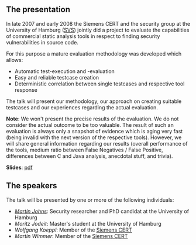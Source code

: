 ## The presentation

In late 2007 and early 2008 the Siemens CERT and the security group at
the University of Hamburg
([SVS](http://www.informatik.uni-hamburg.de/SVS)) jointly did a project
to evaluate the capabilities of commercial static analysis tools in
respect to finding security vulnerabilities in source code.

For this purpose a mature evaluation methodology was developed which
allows:

  - Automatic test-execution and -evaluation
  - Easy and reliable testcase creation
  - Deterministic correlation between single testcases and respective
    tool response

The talk will present our methodology, our approach on creating suitable
testcases and our experiences regarding the actual evaluation.

**Note**: We won't present the precise results of the evaluation. We do
not consider the actual outcome to be too valuable. The result of such
an evaluation is always only a snapshot of evidence which is aging very
fast (being invalid with the next version of the respective tools).
However, we will share general information regarding our results
(overall performance of the tools, medium ratio between False Negatives
/ False Positive, differences between C and Java analysis, anecdotal
stuff, and trivia).

**Slides**:
[pdf](https://www.owasp.org/images/7/76/Johns_jodeit_-_ScanStud_OWASP_Europe_2008.pdf)

## The speakers

The talk will be presented by one or more of the following individuals:

  - *[Martin
    Johns](http://www.informatik.uni-hamburg.de/SVS/personnel/martin/index.php)*:
    Security researcher and PhD candidat at the University of Hamburg
  - *Moritz Jodeit*: Master's student at the University of Hamburg
  - *Wolfgang Koeppl*: Member of the [Siemens
    CERT](https://www.ct.siemens.com/en/technologies/ic/beispiele/cert.html)
  - *Martin Wimmer*: Member of the [Siemens
    CERT](https://www.ct.siemens.com/en/technologies/ic/beispiele/cert.html)